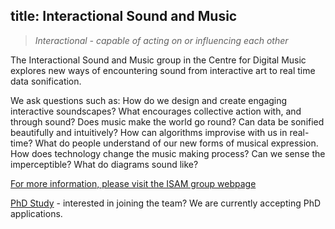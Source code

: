 title: Interactional Sound and Music
----

>    *Interactional - capable of acting on or influencing each other*

The Interactional Sound and Music group in the Centre for Digital Music explores new ways of encountering sound from interactive art to real time data sonification.

We ask questions such as: How do we design and create engaging interactive soundscapes? What encourages collective action with, and through sound? Does music make the world go round? Can data be sonified beautifully and intuitively? How can algorithms improvise with us in real-time? What do people understand of our new forms of musical expression. How does technology change the music making process? Can we sense the imperceptible? What do diagrams sound like?

[For more information, please visit the ISAM group webpage](http://isam.eecs.qmul.ac.uk/)

[PhD Study](study.html) - interested in joining the team? We are currently accepting PhD applications. 

